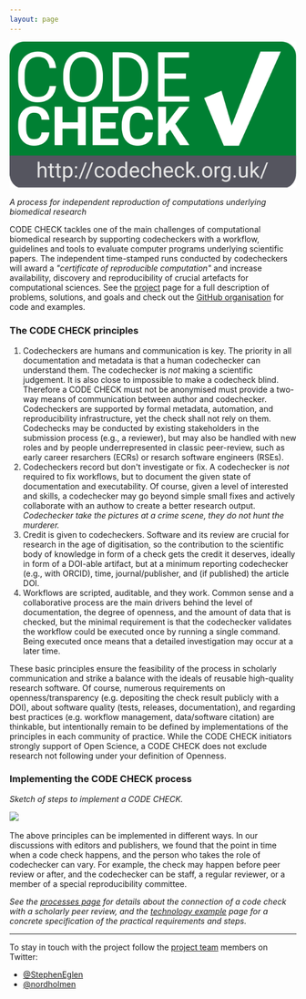 ```yaml
---
layout: page
---
```


<img src="img/codecheck_logo.svg" alt="CODE CHECK logo" />

_A process for independent reproduction of computations underlying biomedical research_

CODE CHECK tackles one of the main challenges of computational biomedical research by supporting codecheckers with a workflow, guidelines and tools to evaluate computer programs underlying scientific papers.
The independent time-stamped runs conducted by codecheckers will award a _"certificate of reproducible computation"_ and increase availability, discovery and reproducibility of crucial artefacts for computational sciences.
See the [project](/project/) page for a full description of problems, solutions, and goals and check out the [GitHub organisation](https://github.com/codecheckers) for code and examples.

### The CODE CHECK principles

1. <span class="principle">Codecheckers are humans and communication is key.</span>
   The priority in all documentation and metadata is that a human codechecker can understand them.
   The codechecker is _not_ making a scientific judgement.
   It is also close to impossible to make a codecheck blind.
   Therefore a CODE CHECK must not be anonymised must provide a two-way means of communication between author and codechecker.
   Codecheckers are supported by formal metadata, automation, and reproducibility infrastructure, yet the check shall not rely on them.
   Codechecks may be conducted by existing stakeholders in the submission process (e.g., a reviewer), but may also be handled with new roles and by people underrepresented in classic peer-review, such as early career resarchers (ECRs) or resarch software engineers (RSEs).
1. <span class="principle">Codecheckers record but don't investigate or fix.</span>
   A codechecker is _not_ required to fix workflows, but to document the given state of documentation and executability.
   Of course, given a level of interested and skills, a codechecker may go beyond simple small fixes and actively collaborate with an authow to create a better research output.
   _Codechecker take the pictures at a crime scene, they do not hunt the murderer._
1. <span class="principle">Credit is given to codecheckers.</span>
   Software and its review are crucial for research in the age of digitisation, so the contribution to the scientific body of knowledge in form of a check gets the credit it deserves, ideally in form of a DOI-able artifact, but at a minimum reporting codechecker (e.g., with ORCID), time, journal/publisher, and (if published) the article DOI.
1. <span class="principle">Workflows are scripted, auditable, and they work.</span>
   Common sense and a collaborative process are the main drivers behind the level of documentation, the degree of openness, and the amount of data that is checked, but the minimal requirement is that the codechecker validates the workflow could be executed once by running a single command.
   Being executed once means that a detailed investigation may occur at a later time.

These basic principles ensure the feasibility of the process in scholarly communication and strike a balance with the ideals of reusable high-quality research software.
Of course, numerous requirements on openness/transparency (e.g. depositing the check result publicly with a DOI), about software quality (tests, releases, documentation), and regarding best practices (e.g. workflow management, data/software citation) are thinkable, but intentionally remain to be defined by implementations of the principles in each community of practice.
While the CODE CHECK initiators strongly support of Open Science, a CODE CHECK does not exclude research not following under your definition of Openness.

### Implementing the CODE CHECK process

_Sketch of steps to implement a CODE CHECK._

<img src="https://docs.google.com/drawings/d/e/2PACX-1vQ02PwUmSs2mCpGh1b9rqI9b6yk8uIVX2RyCj3ac9W2U7quzQHFVJpQtrOxg1eqLrLMD6174PjDfCEq/pub?w=767&amp;h=410">

The above principles can be implemented in different ways.
In our discussions with editors and publishers, we found that the point in time when a code check happens, and the person who takes the role of codechecker can vary.
For example, the check may happen before peer review or after, and the codechecker can be staff, a regular reviewer, or a member of a special reproducibility committee.

_See the [processes page](process) for details about the connection of a code check with a scholarly peer review, and the [technology example](techexample) page for a concrete specification of the practical requirements and steps._

------

To stay in touch with the project follow the [project team](team) members on Twitter:

- [@StephenEglen](https://twitter.com/StephenEglen)
- [@nordholmen](https://twitter.com/nordholmen)
